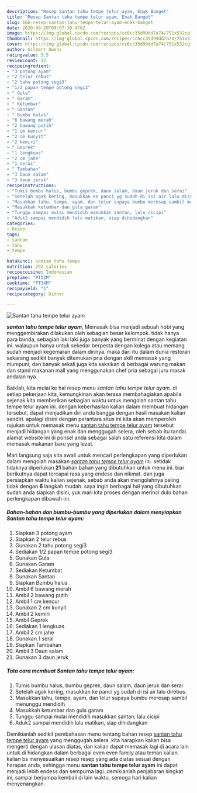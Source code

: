 ```yaml
---
description: "Resep Santan tahu tempe telur ayam, Enak Banget"
title: "Resep Santan tahu tempe telur ayam, Enak Banget"
slug: 166-resep-santan-tahu-tempe-telur-ayam-enak-banget
date: 2020-08-20T09:07:39.476Z
image: https://img-global.cpcdn.com/recipes/cc6cc35d99dd7a74/751x532cq70/santan-tahu-tempe-telur-ayam-foto-resep-utama.jpg
thumbnail: https://img-global.cpcdn.com/recipes/cc6cc35d99dd7a74/751x532cq70/santan-tahu-tempe-telur-ayam-foto-resep-utama.jpg
cover: https://img-global.cpcdn.com/recipes/cc6cc35d99dd7a74/751x532cq70/santan-tahu-tempe-telur-ayam-foto-resep-utama.jpg
author: Gilbert Owens
ratingvalue: 3.5
reviewcount: 12
recipeingredient:
- "3 potong ayam"
- "2 telur rebus"
- "2 tahu potong segi3"
- "1/2 papan tempe potong segi3"
- " Gula"
- " Garam"
- " Ketumbar"
- " Santan"
- " Bumbu halus"
- "6 bawang merah"
- "2 bawang putih"
- "1 cm kencur"
- "2 cm kunyit"
- "2 kemiri"
- " Geprek"
- "1 lengkuas"
- "2 cm jahe"
- "1 serai"
- " Tambahan"
- "3 Daun salam"
- "3 daun jeruk"
recipeinstructions:
- "Tumis bumbu halus, bumbu geprek, daun salam, daun jeruk dan serai"
- "Setelah agak kering, masukkan ke panci yg sudah di isi air lalu direbus."
- "Masukkan tahu, tempe, ayam, dan telur supaya bumbu meresap sambil menunggu mendidih"
- "Masukkah ketumbar dan gula garam"
- "Tunggu sampai mulai mendidih masukkan santan, lalu cicipi"
- "Aduk2 sampai mendidih lalu matikan, siap dihidangkan"
categories:
- Resep
tags:
- santan
- tahu
- tempe

katakunci: santan tahu tempe 
nutrition: 292 calories
recipecuisine: Indonesian
preptime: "PT12M"
cooktime: "PT34M"
recipeyield: "1"
recipecategory: Dinner

---
```



![Santan tahu tempe telur ayam](https://img-global.cpcdn.com/recipes/cc6cc35d99dd7a74/751x532cq70/santan-tahu-tempe-telur-ayam-foto-resep-utama.jpg)

<b><i>santan tahu tempe telur ayam</i></b>, Memasak bisa menjadi sebuah hobi yang menggembirakan dilakukan oleh sebagian besar kelompok. tidak hanya para bunda, sebagian laki laki juga banyak yang berminat dengan kegiatan ini. walaupun hanya untuk sekedar berpesta dengan kolega atau memang sudah menjadi kegemaran dalam dirinya. maka dari itu dalam dunia restoran sekarang sedikit banyak ditemukan pria dengan skill memasak yang mumpuni, dan banyak sekali juga kita saksikan di berbagai warung makan dan stand makanan mall yang menggunakan chef pria sebagai juru masak andalan nya.

Baiklah, kita mulai ke hal resep menu <i>santan tahu tempe telur ayam</i>. di setiap pekerjaan kita, kemungkinan akan terasa membahagiakan apabila sejenak kita memberikan sebagian waktu untuk mengolah santan tahu tempe telur ayam ini. dengan keberhasilan kalian dalam membuat hidangan tersebut, dapat menjadikan diri anda bangga dengan hasil masakan kalian sendiri. apalagi disini dengan perantara situs ini kita akan memperoleh rujukan untuk memasak menu <u>santan tahu tempe telur ayam</u> tersebut menjadi hidangan yang enak dan menggugah selera, oleh sebab itu tandai alamat website ini di ponsel anda sebagai salah satu referensi kita dalam memasak makanan baru yang lezat.




Mari langsung saja kita awali untuk mencari perlengkapan yang diperlukan dalam mengolah masakan <u><i>santan tahu tempe telur ayam</i></u> ini. setidak tidaknya diperlukan <b>21</b> bahan bahan yang dibutuhkan untuk menu ini. biar berikutnya dapat tercapai rasa yang endess dan nikmat. dan juga persiapkan waktu kalian sejenak, sebab anda akan mengolahnya paling tidak dengan <b>6</b> langkah mudah. saya ingin berbagai hal yang dibutuhkan sudah anda siapkan disini, yuk mari kita proses dengan merinci dulu bahan perlengkapan dibawah ini.

<!--inarticleads1-->

##### Bahan-bahan dan bumbu-bumbu yang diperlukan dalam menyiapkan Santan tahu tempe telur ayam:

1. Siapkan 3 potong ayam
1. Siapkan 2 telur rebus
1. Gunakan 2 tahu potong segi3
1. Sediakan 1/2 papan tempe potong segi3
1. Gunakan  Gula
1. Gunakan  Garam
1. Sediakan  Ketumbar
1. Gunakan  Santan
1. Siapkan  Bumbu halus
1. Ambil 6 bawang merah
1. Ambil 2 bawang putih
1. Ambil 1 cm kencur
1. Gunakan 2 cm kunyit
1. Ambil 2 kemiri
1. Ambil  Geprek
1. Sediakan 1 lengkuas
1. Ambil 2 cm jahe
1. Gunakan 1 serai
1. Siapkan  Tambahan
1. Ambil 3 Daun salam
1. Gunakan 3 daun jeruk




<!--inarticleads2-->

##### Tata cara membuat Santan tahu tempe telur ayam:

1. Tumis bumbu halus, bumbu geprek, daun salam, daun jeruk dan serai
1. Setelah agak kering, masukkan ke panci yg sudah di isi air lalu direbus.
1. Masukkan tahu, tempe, ayam, dan telur supaya bumbu meresap sambil menunggu mendidih
1. Masukkah ketumbar dan gula garam
1. Tunggu sampai mulai mendidih masukkan santan, lalu cicipi
1. Aduk2 sampai mendidih lalu matikan, siap dihidangkan




Demikianlah sedikit pembahasan menu tentang bahan resep <u>santan tahu tempe telur ayam</u> yang menggugah selera. kita harapkan kalian bisa mengerti dengan ulasan diatas, dan kalian dapat memasak lagi di acara lain untuk di hidangkan dalam berbagai even even family atau teman kalian. kalian bs menyesuaikan resep resep yang ada diatas sesuai dengan harapan anda, sehingga menu <b>santan tahu tempe telur ayam</b> ini dapat menjadi lebih endess dan sempurna lagi. demikianlah penjabaran singkat ini, sampai berjumpa kembali di lain waktu. semoga hari kalian menyenangkan.
